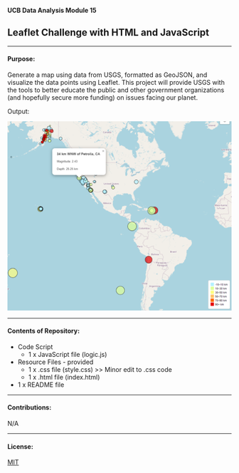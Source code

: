 
**UCB Data Analysis Module 15**
## Leaflet Challenge with HTML and JavaScript

---------------
#### Purpose:
Generate a map using data from USGS, formatted as GeoJSON, and visualize the data points using Leaflet. This project will provide USGS with the tools to better educate the public and other government organizations (and hopefully secure more funding) on issues facing our planet.  

Output:  

![EQmap](EQmap.PNG)

--------------
#### Contents of Repository:
- Code Script
  - 1 x JavaScript file (logic.js)
- Resource Files - provided
  - 1 x .css file (style.css)  >> Minor edit to .css code
  - 1 x .html file (index.html)
- 1 x README file

-------------------
#### Contributions:  
N/A

------------------
#### License:
[MIT](https://choosealicense.com/licenses/mit/)
